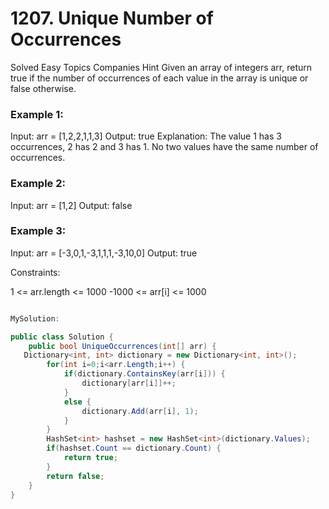 # 1207. Unique Number of Occurrences
Solved
Easy
Topics
Companies
Hint
Given an array of integers arr, return true if the number of occurrences of each value in the array is unique or false otherwise.

 

### Example 1:

Input: arr = [1,2,2,1,1,3]
Output: true
Explanation: The value 1 has 3 occurrences, 2 has 2 and 3 has 1. No two values have the same number of occurrences.
### Example 2:

Input: arr = [1,2]
Output: false
### Example 3:

Input: arr = [-3,0,1,-3,1,1,1,-3,10,0]
Output: true
 

Constraints:

1 <= arr.length <= 1000
-1000 <= arr[i] <= 1000

```csharp

MySolution:

public class Solution {
    public bool UniqueOccurrences(int[] arr) {
   Dictionary<int, int> dictionary = new Dictionary<int, int>();
        for(int i=0;i<arr.Length;i++) {
            if(dictionary.ContainsKey(arr[i])) {
                dictionary[arr[i]]++;
            }
            else {
                dictionary.Add(arr[i], 1);
            }
        }
        HashSet<int> hashset = new HashSet<int>(dictionary.Values);
        if(hashset.Count == dictionary.Count) {
            return true;
        }
        return false;
    }
}

```
